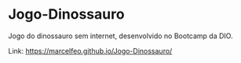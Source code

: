 # Jogo-Dinossauro

Jogo do dinossauro sem internet, desenvolvido no Bootcamp da DIO.

Link: https://marcelfeo.github.io/Jogo-Dinossauro/
